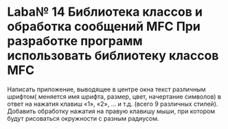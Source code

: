 # Laba№ 14 Библиотека классов и обработка сообщений MFC При разработке программ использовать библиотеку классов MFC
Написать приложение, выводящее в центре окна текст различным шрифтом( меняется имя шрифта, размер, цвет, начертание символов) в ответ на нажатия клавиш «1», «2», … и т.д. (всего 9 различных стилей).
Добавить обработку нажатия на правую клавишу мыши, при котором будут рисоваться окружности с разным радиусом. 
